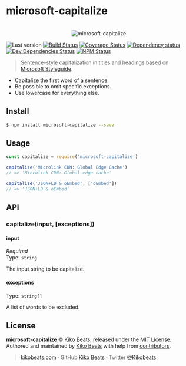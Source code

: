 # microsoft-capitalize

<p align="center">
  <br>
  <img src="https://docs.microsoft.com/en-us/style-guide/welcome/media/index/writingstyleguidebanner.png" alt="microsoft-capitalize">
  <br>
</p>

![Last version](https://img.shields.io/github/tag/Kikobeats/microsoft-capitalize.svg?style=flat-square)
[![Build Status](https://img.shields.io/travis/com/Kikobeats/microsoft-capitalize/master.svg?style=flat-square)](https://travis-ci.com/Kikobeats/microsoft-capitalize)
[![Coverage Status](https://img.shields.io/coveralls/Kikobeats/microsoft-capitalize.svg?style=flat-square)](https://coveralls.io/github/Kikobeats/microsoft-capitalize)
[![Dependency status](https://img.shields.io/david/Kikobeats/microsoft-capitalize.svg?style=flat-square)](https://david-dm.org/Kikobeats/microsoft-capitalize)
[![Dev Dependencies Status](https://img.shields.io/david/dev/Kikobeats/microsoft-capitalize.svg?style=flat-square)](https://david-dm.org/Kikobeats/microsoft-capitalize#info=devDependencies)
[![NPM Status](https://img.shields.io/npm/dm/microsoft-capitalize.svg?style=flat-square)](https://www.npmjs.org/package/microsoft-capitalize)

> Sentence-style capitalization in titles and headings based on [Microsoft Styleguide](https://docs.microsoft.com/en-us/style-guide/capitalization).

- Capitalize the first word of a sentence.
- Be possible to omit specific exceptions.
- Use lowercase for everything else.

## Install

```bash
$ npm install microsoft-capitalize --save
```

## Usage

```js
const capitalize = require('microsoft-capitalize')

capitalize('Microlink CDN: Global Edge Cache')
// => 'Microlink CDN: Global edge cache'

capitalize('JSON+LD & oEmbed', ['oEmbed'])
// => 'JSON+LD & oEmbed'
```

## API

### capitalize(input, [exceptions])

#### input

*Required*<br>
Type: `string`

The input string to be capitalize.

#### exceptions

Type: `string[]`

A list of words to be excluded.

## License

**microsoft-capitalize** © [Kiko Beats](https://kikobeats.com), released under the [MIT](https://github.com/Kikobeats/microsoft-capitalize/blob/master/LICENSE.md) License.<br>
Authored and maintained by [Kiko Beats](https://kikobeats.com) with help from [contributors](https://github.com/Kikobeats/microsoft-capitalize/contributors).

> [kikobeats.com](https://kikobeats.com) · GitHub [Kiko Beats](https://github.com/Kikobeats) · Twitter [@Kikobeats](https://twitter.com/Kikobeats)
